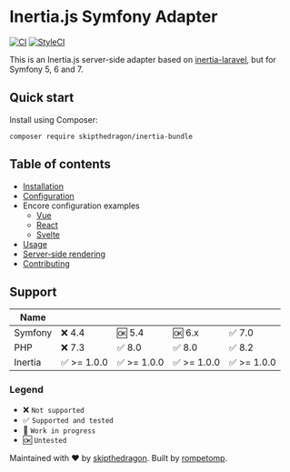 # Inertia.js Symfony Adapter

[![CI](https://github.com/skipthedragon/inertia-bundle/workflows/CI/badge.svg)](https://github.com/skipthedragon/inertia-bundle/actions)
[![StyleCI](https://github.styleci.io/repos/201484253/shield?style=flat)](https://github.styleci.io/repos/201484253)

This is an Inertia.js server-side adapter based on [inertia-laravel](https://github.com/inertiajs/inertia-laravel), but
for Symfony 5, 6 and 7.

## Quick start

Install using Composer:
```console
composer require skipthedragon/inertia-bundle
```

## Table of contents

- [Installation](docs/installation.md)
- [Configuration](docs/configuration.md)
- Encore configuration examples
    - [Vue](docs/encore_config_examples/vue.md)
    - [React](docs/encore_config_examples/react.md)
    - [Svelte](docs/encore_config_examples/svelte.md)
- [Usage](docs/usage.md)
- [Server-side rendering](docs/ssr.md)
- [Contributing](docs/contributing.md)

## Support

| Name    |            |            |            |            |
|---------|------------|------------|------------|------------|
| Symfony | ❌ 4.4      | 🆗 5.4     | 🆗 6.x     | ✅ 7.0      |
| PHP     | ❌ 7.3      | ✅ 8.0      | ✅ 8.0      | ✅ 8.2      |
| Inertia | ✅ >= 1.0.0 | ✅ >= 1.0.0 | ✅ >= 1.0.0 | ✅ >= 1.0.0 |

### Legend
- ❌ `Not supported`
- ✅ `Supported and tested`
- 🚧 `Work in progress`
- 🆗 `Untested`

Maintained with ❤️ by [skipthedragon](https://github.com/SkipTheDragon). Built
by [rompetomp](https://github.com/rompetomp).
